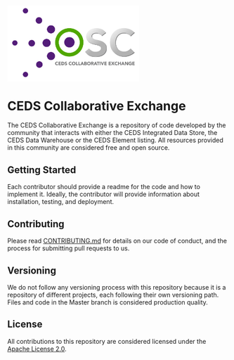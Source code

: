 <img src="https://github.com/CEDStandards/CEDS-Collaborative-Exchange/blob/master/res/CEDS-Collaborative-Exchange-Full.png" width="300" align="middle">

# CEDS Collaborative Exchange

The CEDS Collaborative Exchange is a repository of code developed by the community that interacts with either the CEDS Integrated Data Store, the CEDS Data Warehouse or the CEDS Element listing. All resources provided in this community are considered free and open source. 

## Getting Started
Each contributor should provide a readme for the code and how to implement it. Ideally, the contributor will provide information about installation, testing, and deployment.

## Contributing
Please read [CONTRIBUTING.md](CONTRIBUTING.md) for details on our code of conduct, and the process for submitting pull requests to us.

## Versioning

We do not follow any versioning process with this repository because it is a repository of different projects, each following their own versioning path.  Files and code in the Master branch is considered production quality.  

## License
All contributions to this repository are considered licensed under the [Apache License 2.0](LICENSE).
